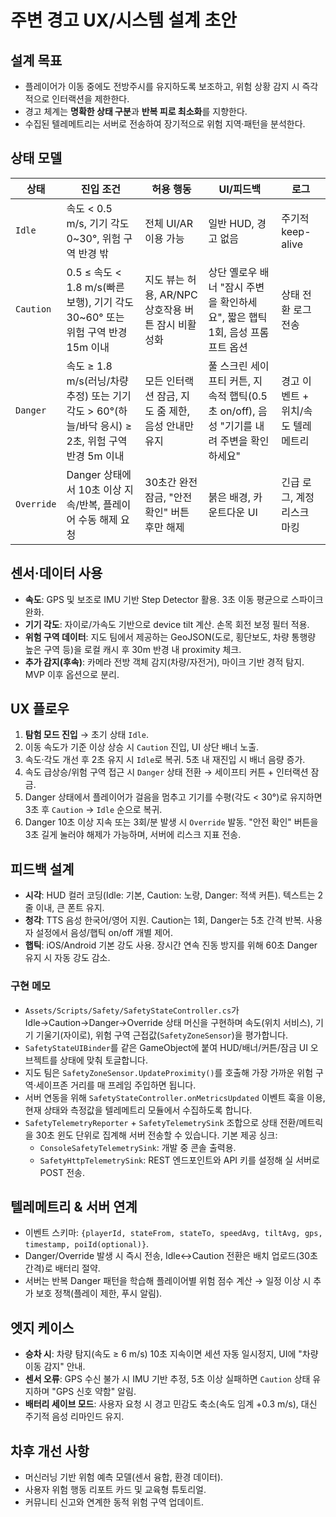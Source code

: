 # 주변 경고 UX/시스템 설계 초안

## 설계 목표
- 플레이어가 이동 중에도 전방주시를 유지하도록 보조하고, 위험 상황 감지 시 즉각적으로 인터랙션을 제한한다.
- 경고 체계는 **명확한 상태 구분**과 **반복 피로 최소화**를 지향한다.
- 수집된 텔레메트리는 서버로 전송하여 장기적으로 위험 지역·패턴을 분석한다.

## 상태 모델
| 상태 | 진입 조건 | 허용 행동 | UI/피드백 | 로그 |
| --- | --- | --- | --- | --- |
| `Idle` | 속도 < 0.5 m/s, 기기 각도 0~30°, 위험 구역 반경 밖 | 전체 UI/AR 이용 가능 | 일반 HUD, 경고 없음 | 주기적 keep-alive |
| `Caution` | 0.5 ≤ 속도 < 1.8 m/s(빠른 보행), 기기 각도 30~60° 또는 위험 구역 반경 15m 이내 | 지도 뷰는 허용, AR/NPC 상호작용 버튼 잠시 비활성화 | 상단 옐로우 배너 "잠시 주변을 확인하세요", 짧은 햅틱 1회, 음성 프롬프트 옵션 | 상태 전환 로그 전송 |
| `Danger` | 속도 ≥ 1.8 m/s(러닝/차량 추정) 또는 기기 각도 > 60°(하늘/바닥 응시) ≥ 2초, 위험 구역 반경 5m 이내 | 모든 인터랙션 잠금, 지도 줌 제한, 음성 안내만 유지 | 풀 스크린 세이프티 커튼, 지속적 햅틱(0.5초 on/off), 음성 "기기를 내려 주변을 확인하세요" | 경고 이벤트 + 위치/속도 텔레메트리 |
| `Override` | Danger 상태에서 10초 이상 지속/반복, 플레이어 수동 해제 요청 | 30초간 완전 잠금, "안전 확인" 버튼 후만 해제 | 붉은 배경, 카운트다운 UI | 긴급 로그, 계정 리스크 마킹 |

## 센서·데이터 사용
- **속도**: GPS 및 보조로 IMU 기반 Step Detector 활용. 3초 이동 평균으로 스파이크 완화.
- **기기 각도**: 자이로/가속도 기반으로 device tilt 계산. 손목 회전 보정 필터 적용.
- **위험 구역 데이터**: 지도 팀에서 제공하는 GeoJSON(도로, 횡단보도, 차량 통행량 높은 구역 등)을 로컬 캐시 후 30m 반경 내 proximity 체크.
- **추가 감지(후속)**: 카메라 전방 객체 감지(차량/자전거), 마이크 기반 경적 탐지. MVP 이후 옵션으로 분리.

## UX 플로우
1. **탐험 모드 진입** → 초기 상태 `Idle`.
2. 이동 속도가 기준 이상 상승 시 `Caution` 진입, UI 상단 배너 노출.
3. 속도·각도 개선 후 2초 유지 시 `Idle`로 복귀. 5초 내 재진입 시 배너 음량 증가.
4. 속도 급상승/위험 구역 접근 시 `Danger` 상태 전환 → 세이프티 커튼 + 인터랙션 잠금.
5. Danger 상태에서 플레이어가 걸음을 멈추고 기기를 수평(각도 < 30°)로 유지하면 3초 후 `Caution` → `Idle` 순으로 복귀.
6. Danger 10초 이상 지속 또는 3회/분 발생 시 `Override` 발동. "안전 확인" 버튼을 3초 길게 눌러야 해제가 가능하며, 서버에 리스크 지표 전송.

## 피드백 설계
- **시각**: HUD 컬러 코딩(Idle: 기본, Caution: 노랑, Danger: 적색 커튼). 텍스트는 2줄 이내, 큰 폰트 유지.
- **청각**: TTS 음성 한국어/영어 지원. Caution는 1회, Danger는 5초 간격 반복. 사용자 설정에서 음성/햅틱 on/off 개별 제어.
- **햅틱**: iOS/Android 기본 강도 사용. 장시간 연속 진동 방지를 위해 60초 Danger 유지 시 자동 강도 감소.

### 구현 메모
- `Assets/Scripts/Safety/SafetyStateController.cs`가 Idle→Caution→Danger→Override 상태 머신을 구현하며 속도(위치 서비스), 기기 기울기(자이로), 위험 구역 근접값(`SafetyZoneSensor`)을 평가합니다.
- `SafetyStateUIBinder`를 같은 GameObject에 붙여 HUD/배너/커튼/잠금 UI 오브젝트를 상태에 맞춰 토글합니다.
- 지도 팀은 `SafetyZoneSensor.UpdateProximity()`를 호출해 가장 가까운 위험 구역·세이프존 거리를 매 프레임 주입하면 됩니다.
- 서버 연동을 위해 `SafetyStateController.onMetricsUpdated` 이벤트 훅을 이용, 현재 상태와 측정값을 텔레메트리 모듈에서 수집하도록 합니다.
- `SafetyTelemetryReporter` + `SafetyTelemetrySink` 조합으로 상태 전환/메트릭을 30초 윈도 단위로 집계해 서버 전송할 수 있습니다. 기본 제공 싱크:
  - `ConsoleSafetyTelemetrySink`: 개발 중 콘솔 출력용.
  - `SafetyHttpTelemetrySink`: REST 엔드포인트와 API 키를 설정해 실 서버로 POST 전송.

## 텔레메트리 & 서버 연계
- 이벤트 스키마: `{playerId, stateFrom, stateTo, speedAvg, tiltAvg, gps, timestamp, poiId(optional)}`.
- Danger/Override 발생 시 즉시 전송, Idle↔Caution 전환은 배치 업로드(30초 간격)로 배터리 절약.
- 서버는 반복 Danger 패턴을 학습해 플레이어별 위험 점수 계산 → 일정 이상 시 추가 보호 정책(플레이 제한, 푸시 알림).

## 엣지 케이스
- **승차 시**: 차량 탐지(속도 ≥ 6 m/s) 10초 지속이면 세션 자동 일시정지, UI에 "차량 이동 감지" 안내.
- **센서 오류**: GPS 수신 불가 시 IMU 기반 추정, 5초 이상 실패하면 `Caution` 상태 유지하며 "GPS 신호 약함" 알림.
- **배터리 세이브 모드**: 사용자 요청 시 경고 민감도 축소(속도 임계 +0.3 m/s), 대신 주기적 음성 리마인드 유지.

## 차후 개선 사항
- 머신러닝 기반 위험 예측 모델(센서 융합, 환경 데이터).
- 사용자 위험 행동 리포트 카드 및 교육형 튜토리얼.
- 커뮤니티 신고와 연계한 동적 위험 구역 업데이트.
